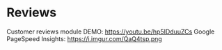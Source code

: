 # Reviews
Customer reviews module
DEMO: https://youtu.be/hp5IDduuZCs
Google PageSpeed Insights: https://i.imgur.com/QaQ4tsp.png
